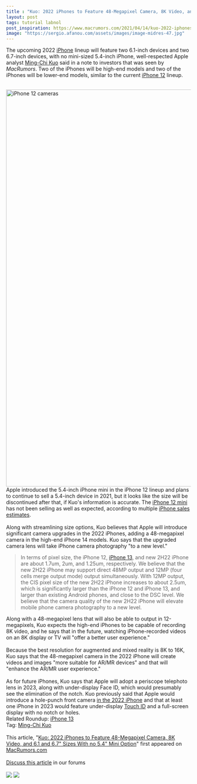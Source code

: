 ```yaml
---
title : "Kuo: 2022 iPhones to Feature 48-Megapixel Camera, 8K Video, and 6.1 and 6.7" Sizes With no 5.4" Mini Option"
layout: post
tags: tutorial labnol
post_inspiration: https://www.macrumors.com/2021/04/14/kuo-2022-iphones-no-mini-upgraded-camera/
image: "https://sergio.afanou.com/assets/images/image-midres-47.jpg"
---
```


The upcoming 2022 <a href="https://www.macrumors.com/guide/iphone/">iPhone</a> lineup will feature two 6.1-inch devices and two 6.7-inch devices, with no mini-sized 5.4-inch &zwnj;iPhone&zwnj;, well-respected Apple analyst <a href="https://www.macrumors.com/guide/ming-chi-kuo/">Ming-Chi Kuo</a> said in a note to investors that was seen by <em>MacRumors</em>. Two of the iPhones will be high-end models and two of the iPhones will be lower-end models, similar to the current <a href="https://www.macrumors.com/roundup/iphone-12/">iPhone 12</a> lineup.
<br/>

<br/>
<img src="https://images.macrumors.com/article-new/2020/10/iphone12cameras.jpg" alt="iPhone 12 cameras" width="1920" height="1080" class="aligncenter size-full wp-image-767664" />
<br/>
Apple introduced the 5.4-inch &zwnj;iPhone&zwnj; mini in the &zwnj;iPhone 12&zwnj; lineup and plans to continue to sell a 5.4-inch device in 2021, but it looks like the size will be discontinued after that, if Kuo's information is accurate. The <a href="https://www.macrumors.com/roundup/iphone-12/">iPhone 12 mini</a> has not been selling as well as expected, according to multiple <a href="https://www.macrumors.com/2021/01/05/iphone-12-mini-sales-lackluster-cirp/">iPhone sales estimates</a>. 
<br/>

<br/>
Along with streamlining size options, Kuo believes that Apple will introduce significant camera upgrades in the 2022 iPhones, adding a 48-megapixel camera in the high-end &zwnj;iPhone&zwnj; 14 models. Kuo says that the upgraded camera lens will take &zwnj;iPhone&zwnj; camera photography "to a new level."<blockquote>In terms of pixel size, the &zwnj;iPhone 12&zwnj;, <a href="https://www.macrumors.com/roundup/iphone-13/">iPhone 13</a>, and new 2H22 &zwnj;iPhone&zwnj; are about 1.7um, 2um, and 1.25um, respectively. We believe that the new 2H22 &zwnj;iPhone&zwnj; may support direct 48MP output and 12MP (four cells merge output mode) output simultaneously. With 12MP output, the CIS pixel size of the new 2H22 &zwnj;iPhone&zwnj; increases to about 2.5um, which is significantly larger than the &zwnj;iPhone 12&zwnj; and &zwnj;iPhone 13&zwnj;, and larger than existing Android phones, and close to the DSC level. We believe that the camera quality of the new 2H22 &zwnj;iPhone&zwnj; will elevate mobile phone camera photography to a new level.</blockquote>Along with a 48-megapixel lens that will also be able to output in 12-megapixels, Kuo expects the high-end iPhones to be capable of recording 8K video, and he says that in the future, watching iPhone-recorded videos on an 8K display or TV will "offer a better user experience."
<br/>

<br/>
Because the best resolution for augmented and mixed reality is 8K to 16K, Kuo says that the 48-megapixel camera in the 2022 &zwnj;iPhone&zwnj; will create videos and images "more suitable for AR/MR devices" and that will "enhance the AR/MR user experience."
<br/>

<br/>
As for future iPhones, Kuo says that Apple will adopt a periscope telephoto lens in 2023, along with under-display Face ID, which would presumably see the elimination of the notch. Kuo previously said that Apple would introduce a hole-punch front camera <a href="https://www.macrumors.com/2021/03/01/kuo-some-2022-iphones-punch-hole-display/">in the 2022 iPhone</a> and that at least one &zwnj;iPhone&zwnj; in 2023 would feature under-display <a href="https://www.macrumors.com/guide/touch-id/">Touch ID</a> and a full-screen display with no notch or holes. <div class="linkback">Related Roundup: <a href="https://www.macrumors.com/roundup/iphone-13/">iPhone 13</a></div><div class="linkback">Tag: <a href="https://www.macrumors.com/guide/ming-chi-kuo/">Ming-Chi Kuo</a></div><br/>This article, &quot;<a href="https://www.macrumors.com/2021/04/14/kuo-2022-iphones-no-mini-upgraded-camera/">Kuo: 2022 iPhones to Feature 48-Megapixel Camera, 8K Video, and 6.1 and 6.7&quot; Sizes With no 5.4&quot; Mini Option</a>&quot; first appeared on <a href="https://www.macrumors.com">MacRumors.com</a><br/><br/><a href="https://forums.macrumors.com/threads/kuo-2022-iphones-to-feature-48-megapixel-camera-8k-video-and-6-1-and-6-7-sizes-with-no-5-4-mini-option.2291619/">Discuss this article</a> in our forums<br/><br/><div class="feedflare">
<a href="http://feeds.macrumors.com/~ff/MacRumors-All?a=8NHmtwjR52o:Ry6fSnwbtWk:6W8y8wAjSf4"><img src="http://feeds.feedburner.com/~ff/MacRumors-All?d=6W8y8wAjSf4" border="0"></img></a> <a href="http://feeds.macrumors.com/~ff/MacRumors-All?a=8NHmtwjR52o:Ry6fSnwbtWk:qj6IDK7rITs"><img src="http://feeds.feedburner.com/~ff/MacRumors-All?d=qj6IDK7rITs" border="0"></img></a>
</div><img src="http://feeds.feedburner.com/~r/MacRumors-All/~4/8NHmtwjR52o" height="1" width="1" alt=""/>